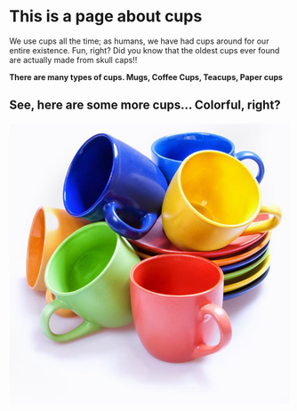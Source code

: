
<html lang="en">
<head>
  <meta charset="UTF-8">
  <meta name="viewport" content="width=device-width, initial-scale=1.0">
  <title>Beginner HTML Page</title>
  <style>
    /* Class selector */
    .canvas {
      background-color: rgb(0, 0, 255);
    }

    .text-blue {
      color: blue;
      font-style: italic; /* Added font style */
      font-weight: bold; /* Added font weight */
    }
    #paragraph {
      font-weight: bold;
    }

    /* Hover effect */
    .hover-text {
      display: none;
    }

    .text-blue:hover + .hover-text {
      display: inline;
    }
  </style>
</head>
<body>

  <h1>This is a page about cups</h1>

  <p class="text-blue">We use cups all the time; as humans, we have had cups around for our entire existence. Fun, right? Did you know that the oldest cups ever found are actually made from skull caps!!</p>
    
  <span class="hover-text">It leaves to question though what and where these skulls came from though.</span></p>

  <p id="paragraph">There are many types of cups. Mugs, Coffee Cups, Teacups, Paper cups</p>

  <h2>
    <p>
      See, here are some more cups... Colorful, right?
    </p>
  </h2>

  <img src="preview16.jpg" alt="Placeholder Image" class="photo">

</body>
</html>
